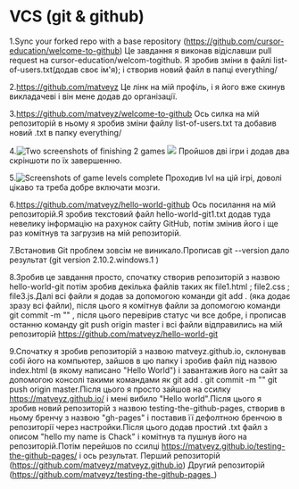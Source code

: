 # VCS (git & github)

1.Sync your forked repo with a base repository (https://github.com/cursor-education/welcome-to-github)
Це завдання я виконав відіславши pull request на cursor-education/welcom-togithub.
Я зробив зміни в файлі list-of-users.txt(додав своє ім'я); і створив новий файл в папці everything/

2.https://github.com/matveyz
Це лінк на мій профіль, і я його вже скинув викладачеві і він мене додав до організації.

3.https://github.com/matveyz/welcome-to-github
Ось силка на мій репозиторій в ньому я зробив зміни файлу list-of-users.txt та добавив новий .txt в папку everything/

4.![Two screenshots of finishing 2 games](https://pp.vk.me/c637422/v637422230/1940e/18XayAZmzac.jpg)
![](https://pp.vk.me/c637422/v637422230/19418/cWEqNrnrM5o.jpg)
Пройшов дві ігри і додав два скріншоти по їх завершенню.

5.![Screenshots of game levels complete](https://pp.vk.me/c637422/v637422230/19422/mACUJ6HU6Lk.jpg)
Проходив lvl на цій ігрі, доволі цікаво та треба добре включати мозги.

6.https://github.com/matveyz/hello-world-github
Ось посилання на мій репозиторій.Я зробив текстовий файл hello-world-git1.txt додав туда невелику інформацію на рахунок сайту GitHub, потім змінив його і ще раз комітнув та загрузив на мій репозиторій.

7.Встановив Git проблем зовсім не виникало.Прописав git --version дало результат (git version 2.10.2.windows.1
)

8.Зробив це завдання просто, спочатку створив репозиторій з назвою hello-world-git потім зробив декілька файлів таких як file1.html ; file2.css ; file3.js.Далі всі файли я додав за допомогою команди git add . (яка додає зразу всі файли), після цього я комітнув файли за допомогою команди git commit -m "" , після цього перевірив статус чи все добре, і прописав останню команду git push origin master і всі файли відправились на мій репозиторій https://github.com/matveyz/hello-world-git

9.Спочатку я зробив репозиторій з назвою matveyz.github.io, склонував собі його на компьютер, зайшов в цю папку і зробив файл під назвою 
index.html (в якому написано "Hello World") і завантажив його на сайт за допомогою консолі такими командами як git add .  git commit -m "" 
git push origin master.Після цього я просто зайшов на ссилку https://matveyz.github.io/ і мені вибило "Hello world".Після цього я зробив новий репозиторій з назвою testing-the-github-pages, створив в ньому бренчу з назвою "gh-pages" і поставив її дефолтною бренчою в репозиторії через настройки.Після цього додав простий .txt файл з описом "hello my name is Chack" і комітнув та пушнув його на репозиторій.Потім перейшов по ссилці https://matveyz.github.io/testing-the-github-pages/ і ось результат.
Перший репозиторій (https://github.com/matveyz/matveyz.github.io)
Другий репозиторій (https://github.com/matveyz/testing-the-github-pages_)
